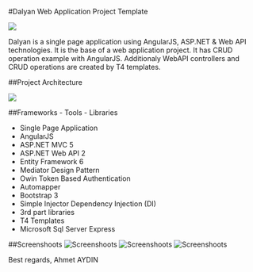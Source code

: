 #Dalyan Web Application Project Template

![](http://ahmet-aydin.net/wp-content/uploads/asp.jpg)

Dalyan is a single page application using AngularJS, ASP.NET & Web API technologies. It is the base of a web application project. It has CRUD operation example with AngularJS. Additionaly WebAPI controllers and CRUD operations are created by T4 templates.


##Project Architecture

![](http://ahmet-aydin.net/wp-content/uploads/arc.jpg)


##Frameworks - Tools - Libraries
* Single Page Application
* AngularJS
* ASP.NET MVC 5
* ASP.NET Web API 2
* Entity Framework 6
* Mediator Design Pattern
* Owin Token Based Authentication
* Automapper
* Bootstrap 3
* Simple Injector Dependency Injection (DI)
* 3rd part libraries
* T4 Templates
* Microsoft Sql Server Express

##Screenshoots
![Screenshoots](https://github.com/aydnahmet/Dalyan/blob/master/Images/ss1.png)
![Screenshoots](https://github.com/aydnahmet/Dalyan/blob/master/Images/ss2.png)
![Screenshoots](https://github.com/aydnahmet/Dalyan/blob/master/Images/ss3.png)

Best regards, Ahmet AYDIN
